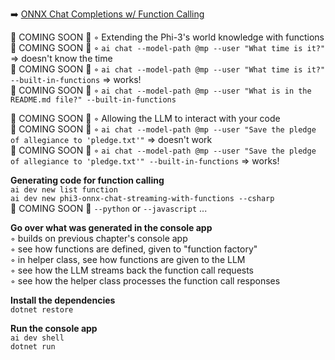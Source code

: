 ➡️ [ONNX Chat Completions w/ Function Calling](#chapter-19-onnx-chat-completions-w-function-calling)  

🚧 COMING SOON 🚧 ◦ Extending the Phi-3's world knowledge with functions  
🚧 COMING SOON 🚧 ◦ `ai chat --model-path @mp --user "What time is it?"` => doesn't know the time  
🚧 COMING SOON 🚧 ◦ `ai chat --model-path @mp --user "What time is it?" --built-in-functions` => works!  
🚧 COMING SOON 🚧 ◦ `ai chat --model-path @mp --user "What is in the README.md file?" --built-in-functions`  

🚧 COMING SOON 🚧 ◦ Allowing the LLM to interact with your code  
🚧 COMING SOON 🚧 ◦ `ai chat --model-path @mp --user "Save the pledge of allegiance to 'pledge.txt'"` => doesn't work  
🚧 COMING SOON 🚧 ◦ `ai chat --model-path @mp --user "Save the pledge of allegiance to 'pledge.txt'" --built-in-functions` => works!  

**Generating code for function calling**  
`ai dev new list function`  
`ai dev new phi3-onnx-chat-streaming-with-functions --csharp`  
🚧 COMING SOON 🚧 `--python` or `--javascript` ...  

**Go over what was generated in the console app**  
◦ builds on previous chapter's console app  
◦ see how functions are defined, given to "function factory"  
◦ in helper class, see how functions are given to the LLM  
◦ see how the LLM streams back the function call requests  
◦ see how the helper class processes the function call responses  

**Install the dependencies**  
`dotnet restore`  

**Run the console app**  
`ai dev shell`  
`dotnet run`  
